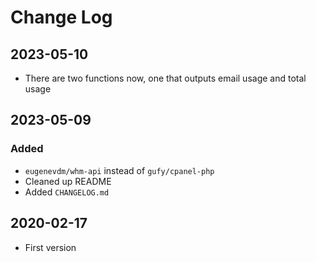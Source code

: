 # Change Log

## 2023-05-10

- There are two functions now, one that outputs email usage and total usage

## 2023-05-09

### Added 

- `eugenevdm/whm-api` instead of `gufy/cpanel-php`
- Cleaned up README
- Added `CHANGELOG.md`

## 2020-02-17

- First version